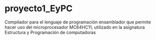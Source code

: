 # proyecto1_EyPC
Compilador para el lenguaje de programación ensamblador que permite hacer uso del microprocesador MC64HC11, utilizado en la asignatura Estructura y Programación de computadoras
